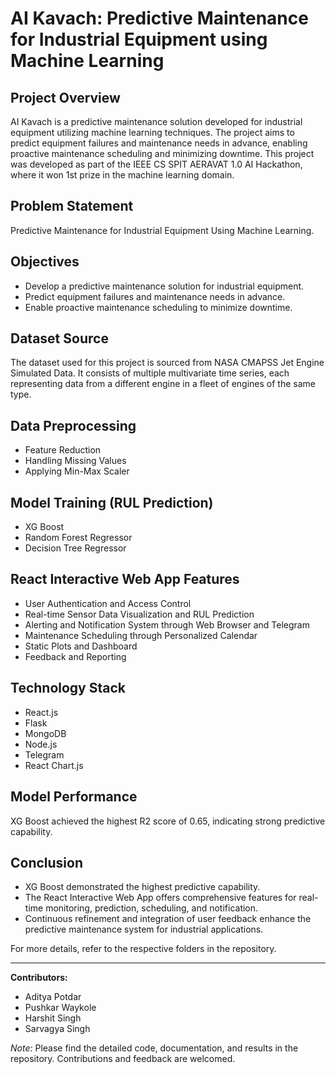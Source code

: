 <!DOCTYPE html>
<html lang="en">
<head>
    <meta charset="UTF-8">
    <meta name="viewport" content="width=device-width, initial-scale=1.0">
<!--     <title>AI Kavach: Predictive Maintenance for Industrial Equipment using Machine Learning</title> -->
</head>
<body>

<h1>AI Kavach: Predictive Maintenance for Industrial Equipment using Machine Learning</h1>

<h2>Project Overview</h2>
<p>AI Kavach is a predictive maintenance solution developed for industrial equipment utilizing machine learning techniques. The project aims to predict equipment failures and maintenance needs in advance, enabling proactive maintenance scheduling and minimizing downtime. This project was developed as part of the IEEE CS SPIT AERAVAT 1.0 AI Hackathon, where it won 1st prize in the machine learning domain.</p>

<h2>Problem Statement</h2>
<p>Predictive Maintenance for Industrial Equipment Using Machine Learning.</p>

<h2>Objectives</h2>
<ul>
    <li>Develop a predictive maintenance solution for industrial equipment.</li>
    <li>Predict equipment failures and maintenance needs in advance.</li>
    <li>Enable proactive maintenance scheduling to minimize downtime.</li>
</ul>

<h2>Dataset Source</h2>
<p>The dataset used for this project is sourced from NASA CMAPSS Jet Engine Simulated Data. It consists of multiple multivariate time series, each representing data from a different engine in a fleet of engines of the same type.</p>

<h2>Data Preprocessing</h2>
<ul>
    <li>Feature Reduction</li>
    <li>Handling Missing Values</li>
    <li>Applying Min-Max Scaler</li>
</ul>

<h2>Model Training (RUL Prediction)</h2>
<ul>
    <li>XG Boost</li>
    <li>Random Forest Regressor</li>
    <li>Decision Tree Regressor</li>
</ul>

<h2>React Interactive Web App Features</h2>
<ul>
    <li>User Authentication and Access Control</li>
    <li>Real-time Sensor Data Visualization and RUL Prediction</li>
    <li>Alerting and Notification System through Web Browser and Telegram</li>
    <li>Maintenance Scheduling through Personalized Calendar</li>
    <li>Static Plots and Dashboard</li>
    <li>Feedback and Reporting</li>
</ul>

<h2>Technology Stack</h2>
<ul>
    <li>React.js</li>
    <li>Flask</li>
    <li>MongoDB</li>
    <li>Node.js</li>
    <li>Telegram</li>
    <li>React Chart.js</li>
</ul>

<h2>Model Performance</h2>
<p>XG Boost achieved the highest R2 score of 0.65, indicating strong predictive capability.</p>

<h2>Conclusion</h2>
<ul>
    <li>XG Boost demonstrated the highest predictive capability.</li>
    <li>The React Interactive Web App offers comprehensive features for real-time monitoring, prediction, scheduling, and notification.</li>
    <li>Continuous refinement and integration of user feedback enhance the predictive maintenance system for industrial applications.</li>
</ul>

<p>For more details, refer to the respective folders in the repository.</p>

<hr>

<p><strong>Contributors:</strong></p>
<ul>
    <li>Aditya Potdar</li>
    <li>Pushkar Waykole</li>
    <li>Harshit Singh</li>
    <li>Sarvagya Singh</li>
</ul>

<p><em>Note:</em> Please find the detailed code, documentation, and results in the repository. Contributions and feedback are welcomed.</p>

</body>
</html>
